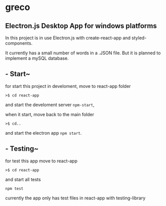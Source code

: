 # greco

## Electron.js Desktop App for windows platforms

In this project is in use Electron.js with create-react-app and styled-components.

It currently has a small number of words in a .JSON file. But it is planned to implement a mySQL database. 

## - Start~

for start this project in develoment, move to react-app folder

`>$ cd react-app` 

and start the develoment server `npm-start`,

when it start, move back to the main folder 

`>$ cd..` 

and start the electron app `npm start`.

## - Testing~

for test this app move to react-app

`>$ cd react-app` 

and start all tests

`npm test`

currently the app only has test files in react-app with testing-library
